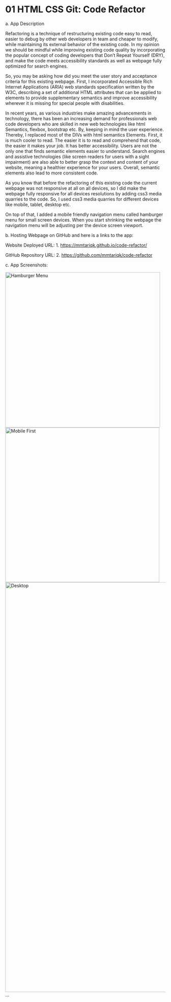 # 01 HTML CSS Git: Code Refactor


a.	App Description

Refactoring is a technique of restructuring existing code easy to read, easier to debug by other web developers in team and cheaper to modify, while maintaining its external behavior of the existing code. In my opinion we should be mindful while improving existing code quality by incorporating the popular concept of coding developers that Don’t Repeat Yourself (DRY), and make the code meets accessibility standards as well as webpage fully optimized for search engines. 

So, you may be asking how did you meet the user story and acceptance criteria for this existing webpage. First, I incorporated Accessible Rich Internet Applications (ARIA) web standards specification written by the W3C, describing a set of additional HTML attributes that can be applied to elements to provide supplementary semantics and improve accessibility wherever it is missing for special people with disabilities. 

In recent years, as various industries make amazing advancements in technology, there has been an increasing demand for professionals web code developers who are skilled in new web technologies like html Semantics, flexbox, bootstrap etc. By, keeping in mind the user experience. Thereby, I replaced most of the DIVs with html semantics Elements. First, it is much cooler to read. The easier it is to read and comprehend that code, the easier it makes your job. It has better accessibility. Users are not the only one that finds semantic elements easier to understand. Search engines and assistive technologies (like screen readers for users with a sight impairment) are also able to better grasp the context and content of your website, meaning a healthier experience for your users. Overall, semantic elements also lead to more consistent code. 

As you know that before the refactoring of this existing code the current webpage was not responsive at all on all devices, so I did make the webpage fully responsive for all devices resolutions by adding css3 media quarries to the code. So, I used css3 media quarries for different devices like mobile, tablet, desktop etc. 

On top of that, I added a mobile friendly navigation menu called hamburger menu for small screen devices. When you start shrinking the webpage the navigation menu will be adjusting per the device screen viewport. 

b.	Hosting Webpage on GitHub and here is a links to the app:

Website Deployed URL: 1. https://mmtariqk.github.io/code-refactor/ 

GitHub Repository URL: 2. https://github.com/mmtariqk/code-refactor

c.  App Screenshots:

<img width="486" alt="Hamburger Menu" src="https://user-images.githubusercontent.com/77028806/107129278-31287a80-6879-11eb-9de8-f915a1e202c0.png">
<img width="484" alt="Mobile First" src="https://user-images.githubusercontent.com/77028806/107129292-430a1d80-6879-11eb-8118-03d3fbdb3cf5.png">
<img width="1282" alt="Desktop" src="https://user-images.githubusercontent.com/77028806/107129303-561ced80-6879-11eb-968d-1643f763d217.png">
...



